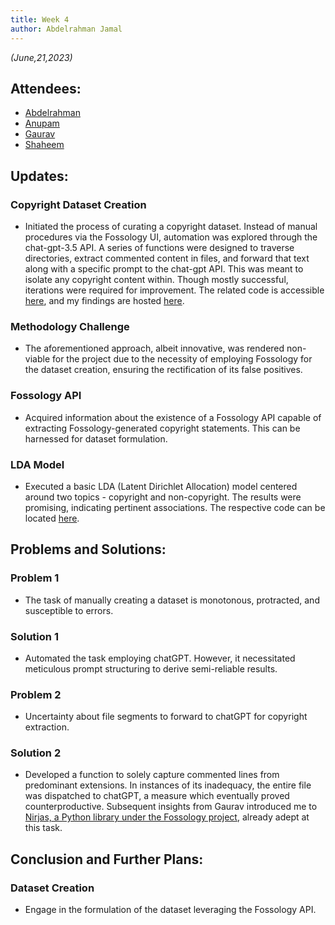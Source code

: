 ```yaml
---
title: Week 4
author: Abdelrahman Jamal
---
```

<!--
SPDX-License-Identifier: CC-BY-SA-4.0

SPDX-FileCopyrightText: 2023 Abdelrahman Jamal <abdelrahmanjamal5565@gmail.com>
-->

*(June,21,2023)*

## Attendees:

* [Abdelrahman](https://github.com/Hero2323)
* [Anupam](https://github.com/ag4ums)
* [Gaurav](https://github.com/GMishx)
* [Shaheem](https://github.com/shaheemazmalmmd)

## Updates:

### Copyright Dataset Creation
  - Initiated the process of curating a copyright dataset. Instead of manual procedures via the Fossology UI, automation was explored through the chat-gpt-3.5 API. A series of functions were designed to traverse directories, extract commented content in files, and forward that text along with a specific prompt to the chat-gpt API. This was meant to isolate any copyright content within. Though mostly successful, iterations were required for improvement. The related code is accessible [here](https://gist.github.com/Hero2323/bff12400cec5ab54467ea35ba89e976f), and my findings are hosted [here](https://drive.google.com/drive/folders/10cvdBEWOgr2JSWqR7X7Oz0xl-Nn2VcGU?usp=drive_link).

### Methodology Challenge
  - The aforementioned approach, albeit innovative, was rendered non-viable for the project due to the necessity of employing Fossology for the dataset creation, ensuring the rectification of its false positives.

### Fossology API
  - Acquired information about the existence of a Fossology API capable of extracting Fossology-generated copyright statements. This can be harnessed for dataset formulation.

### LDA Model
  - Executed a basic LDA (Latent Dirichlet Allocation) model centered around two topics - copyright and non-copyright. The results were promising, indicating pertinent associations. The respective code can be located [here](https://gist.github.com/Hero2323/3e22bc0af40323d502de6f26ef2886ab).

## Problems and Solutions:

### Problem 1
- The task of manually creating a dataset is monotonous, protracted, and susceptible to errors.

### Solution 1
- Automated the task employing chatGPT. However, it necessitated meticulous prompt structuring to derive semi-reliable results.

### Problem 2
- Uncertainty about file segments to forward to chatGPT for copyright extraction.

### Solution 2
- Developed a function to solely capture commented lines from predominant extensions. In instances of its inadequacy, the entire file was dispatched to chatGPT, a measure which eventually proved counterproductive. Subsequent insights from Gaurav introduced me to [Nirjas, a Python library under the Fossology project](https://github.com/fossology/Nirjas), already adept at this task.

## Conclusion and Further Plans:

### Dataset Creation 
- Engage in the formulation of the dataset leveraging the Fossology API.


